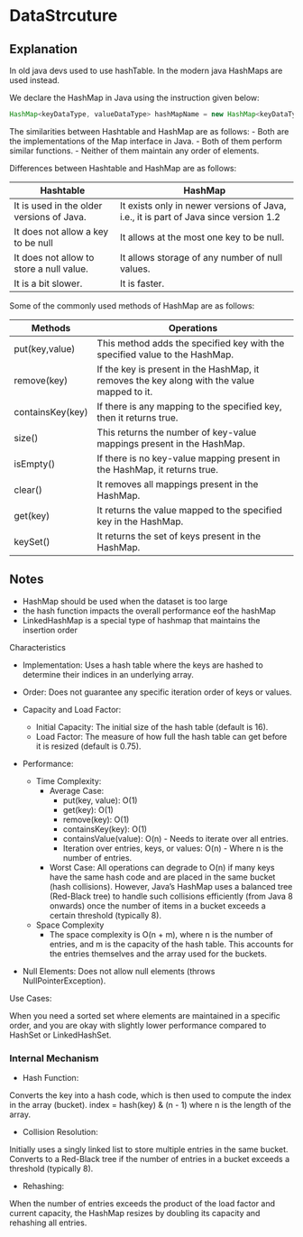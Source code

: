# DataStrcuture

## Explanation

In old java devs used to use hashTable. In the modern java HashMaps are used instead.

We declare the HashMap in Java using the instruction given below:

```java
HashMap<keyDataType, valueDataType> hashMapName = new HashMap<keyDataType, valueDataType>();
```

The similarities between Hashtable and HashMap are as follows:
    - Both are the implementations of the Map interface in Java.
    - Both of them perform similar functions.
    - Neither of them maintain any order of elements.


Differences between Hashtable and HashMap are as follows:

| Hashtable | HashMap |
| --------- | ------- |
| It is used in the older versions of Java. | It exists only in newer versions of Java, i.e., it is part of Java since version 1.2 |
| It does not allow a key to be null | It allows at the most one key to be null. |
| It does not allow to store a null value.| It allows storage of any number of null values. |
| It is a bit slower. | It is faster. |

Some of the commonly used methods of HashMap are as follows:

| Methods | Operations |
| ------- | ---------- |
| put(key,value) | This method adds the specified key with the specified value to the HashMap. |
| remove(key) | If the key is present in the HashMap, it removes the key along with the value mapped to it. |
| containsKey(key) | If there is any mapping to the specified key, then it returns true. |
| size() | This returns the number of key-value mappings present in the HashMap. |
| isEmpty() | If there is no key-value mapping present in the HashMap, it returns true. |
| clear() | It removes all mappings present in the HashMap. |
| get(key) | It returns the value mapped to the specified key in the HashMap. |
| keySet() | It returns the set of keys present in the HashMap. |

## Notes

- HashMap should be used when the dataset is too large
- the hash function impacts the overall performance eof the hashMap
- LinkedHashMap is a special type of hashmap that maintains the insertion order

Characteristics

- Implementation: Uses a hash table where the keys are hashed to determine their indices in an underlying array.
- Order: Does not guarantee any specific iteration order of keys or values.
- Capacity and Load Factor:
    - Initial Capacity: The initial size of the hash table (default is 16).
    - Load Factor: The measure of how full the hash table can get before it is resized (default is 0.75).
- Performance:
    - Time Complexity: 
        - Average Case:
            - put(key, value): O(1)
            - get(key): O(1)
            - remove(key): O(1)
            - containsKey(key): O(1)
            - containsValue(value): O(n) - Needs to iterate over all entries.
            - Iteration over entries, keys, or values: O(n) - Where n is the number of entries.
        - Worst Case:
            All operations can degrade to O(n) if many keys have the same hash code and are placed in the same bucket (hash collisions). However, Java’s HashMap uses a balanced tree (Red-Black tree) to handle such collisions efficiently (from Java 8 onwards) once the number of items in a bucket exceeds a certain threshold (typically 8).
    - Space Complexity
        - The space complexity is O(n + m), where n is the number of entries, and m is the capacity of the hash table. This accounts for the entries themselves and the array used for the buckets.

- Null Elements: Does not allow null elements (throws NullPointerException).

Use Cases:

When you need a sorted set where elements are maintained in a specific order, and you are okay with slightly lower performance compared to HashSet or LinkedHashSet.

### Internal Mechanism

- Hash Function:

Converts the key into a hash code, which is then used to compute the index in the array (bucket).
index = hash(key) & (n - 1) where n is the length of the array.

- Collision Resolution:

Initially uses a singly linked list to store multiple entries in the same bucket.
Converts to a Red-Black tree if the number of entries in a bucket exceeds a threshold (typically 8).

- Rehashing:

When the number of entries exceeds the product of the load factor and current capacity, the HashMap resizes by doubling its capacity and rehashing all entries.

